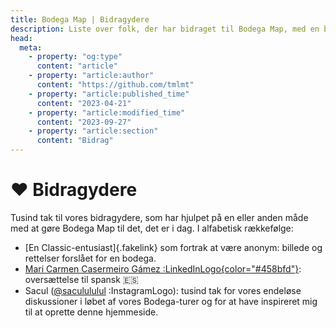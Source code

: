 ```yaml
---
title: Bodega Map | Bidragydere
description: Liste over folk, der har bidraget til Bodega Map, med en beskrivelse af deres individuelle bidrag
head:
  meta:
    - property: "og:type"
      content: "article"
    - property: "article:author"
      content: "https://github.com/tmlmt"
    - property: "article:published_time"
      content: "2023-04-21"
    - property: "article:modified_time"
      content: "2023-09-27"
    - property: "article:section"
      content: "Bidrag"
---
```


# ❤️ Bidragydere

Tusind tak til vores bidragydere, som har hjulpet på en eller anden måde med at gøre Bodega Map til det, det er i dag. I alfabetisk rækkefølge:

- [En Classic-entusiast]{.fakelink} som fortrak at være anonym: billede og rettelser forslået for en bodega.
- [Mari Carmen Casermeiro Gámez :LinkedInLogo{color="#458bfd"}](https://www.linkedin.com/in/maria-del-carmen-casermeiro-g%C3%A1mez-58b84b195): oversættelse til spansk 🇪🇸
- Sacul ([@saculululul](https://instagram.com/saculululul) :InstagramLogo): tusind tak for vores endeløse diskussioner i løbet af vores Bodega-turer og for at have inspireret mig til at oprette denne hjemmeside.
